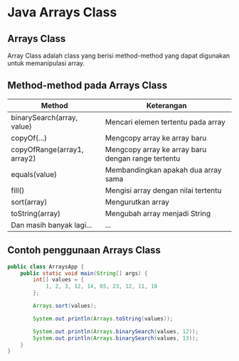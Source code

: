 # Java Arrays Class

## Arrays Class

Array Class adalah class yang berisi method-method yang dapat digunakan untuk memanipulasi array.

## Method-method pada Arrays Class

| Method                      | Keterangan                                         |
|-----------------------------|----------------------------------------------------|
| binarySearch(array, value)  | Mencari elemen tertentu pada array                 |
| copyOf(...)                 | Mengcopy array ke array baru                       |
| copyOfRange(array1, array2) | Mengcopy array ke array baru dengan range tertentu |
| equals(value)               | Membandingkan apakah dua array sama                |
| fill()                      | Mengisi array dengan nilai tertentu                |
| sort(array)                 | Mengurutkan array                                  |
| toString(array)             | Mengubah array menjadi String                      |
| Dan masih banyak lagi...    | ...                                                |

## Contoh penggunaan Arrays Class

```java
public class ArraysApp {
    public static void main(String[] args) {
        int[] values = {
            1, 2, 3, 12, 14, 65, 23, 12, 11, 10
        };

        Arrays.sort(values);

        System.out.println(Arrays.toString(values));

        System.out.println(Arrays.binarySearch(values, 12));
        System.out.println(Arrays.binarySearch(values, 13));
    }
}
```